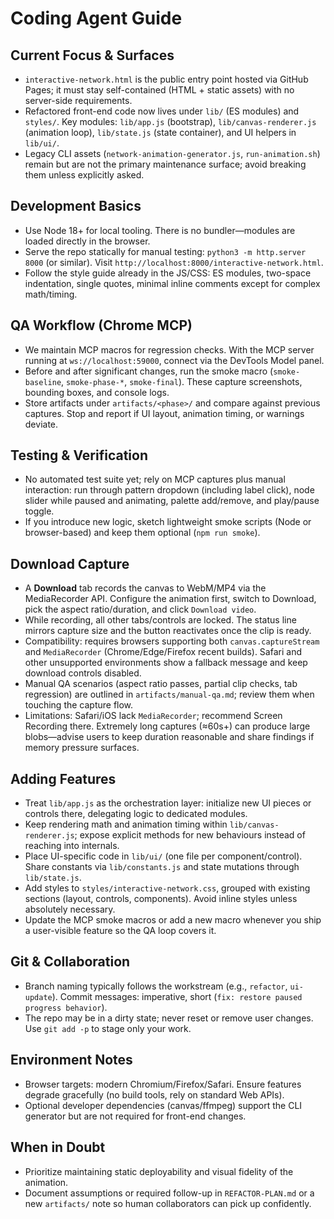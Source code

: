 # Coding Agent Guide

## Current Focus & Surfaces
- `interactive-network.html` is the public entry point hosted via GitHub Pages; it must stay self-contained (HTML + static assets) with no server-side requirements.
- Refactored front-end code now lives under `lib/` (ES modules) and `styles/`. Key modules: `lib/app.js` (bootstrap), `lib/canvas-renderer.js` (animation loop), `lib/state.js` (state container), and UI helpers in `lib/ui/`.
- Legacy CLI assets (`network-animation-generator.js`, `run-animation.sh`) remain but are not the primary maintenance surface; avoid breaking them unless explicitly asked.

## Development Basics
- Use Node 18+ for local tooling. There is no bundler—modules are loaded directly in the browser.
- Serve the repo statically for manual testing: `python3 -m http.server 8000` (or similar). Visit `http://localhost:8000/interactive-network.html`.
- Follow the style guide already in the JS/CSS: ES modules, two-space indentation, single quotes, minimal inline comments except for complex math/timing.

## QA Workflow (Chrome MCP)
- We maintain MCP macros for regression checks. With the MCP server running at `ws://localhost:59000`, connect via the DevTools Model panel.
- Before and after significant changes, run the smoke macro (`smoke-baseline`, `smoke-phase-*`, `smoke-final`). These capture screenshots, bounding boxes, and console logs.
- Store artifacts under `artifacts/<phase>/` and compare against previous captures. Stop and report if UI layout, animation timing, or warnings deviate.

## Testing & Verification
- No automated test suite yet; rely on MCP captures plus manual interaction: run through pattern dropdown (including label click), node slider while paused and animating, palette add/remove, and play/pause toggle.
- If you introduce new logic, sketch lightweight smoke scripts (Node or browser-based) and keep them optional (`npm run smoke`).

## Download Capture
- A **Download** tab records the canvas to WebM/MP4 via the MediaRecorder API. Configure the animation first, switch to Download, pick the aspect ratio/duration, and click `Download video`.
- While recording, all other tabs/controls are locked. The status line mirrors capture size and the button reactivates once the clip is ready.
- Compatibility: requires browsers supporting both `canvas.captureStream` and `MediaRecorder` (Chrome/Edge/Firefox recent builds). Safari and other unsupported environments show a fallback message and keep download controls disabled.
- Manual QA scenarios (aspect ratio passes, partial clip checks, tab regression) are outlined in `artifacts/manual-qa.md`; review them when touching the capture flow.
- Limitations: Safari/iOS lack `MediaRecorder`; recommend Screen Recording there. Extremely long captures (≈60s+) can produce large blobs—advise users to keep duration reasonable and share findings if memory pressure surfaces.

## Adding Features
- Treat `lib/app.js` as the orchestration layer: initialize new UI pieces or controls there, delegating logic to dedicated modules.
- Keep rendering math and animation timing within `lib/canvas-renderer.js`; expose explicit methods for new behaviours instead of reaching into internals.
- Place UI-specific code in `lib/ui/` (one file per component/control). Share constants via `lib/constants.js` and state mutations through `lib/state.js`.
- Add styles to `styles/interactive-network.css`, grouped with existing sections (layout, controls, components). Avoid inline styles unless absolutely necessary.
- Update the MCP smoke macros or add a new macro whenever you ship a user-visible feature so the QA loop covers it.

## Git & Collaboration
- Branch naming typically follows the workstream (e.g., `refactor`, `ui-update`). Commit messages: imperative, short (`fix: restore paused progress behavior`).
- The repo may be in a dirty state; never reset or remove user changes. Use `git add -p` to stage only your work.

## Environment Notes
- Browser targets: modern Chromium/Firefox/Safari. Ensure features degrade gracefully (no build tools, rely on standard Web APIs).
- Optional developer dependencies (canvas/ffmpeg) support the CLI generator but are not required for front-end changes.

## When in Doubt
- Prioritize maintaining static deployability and visual fidelity of the animation.
- Document assumptions or required follow-up in `REFACTOR-PLAN.md` or a new `artifacts/` note so human collaborators can pick up confidently.
